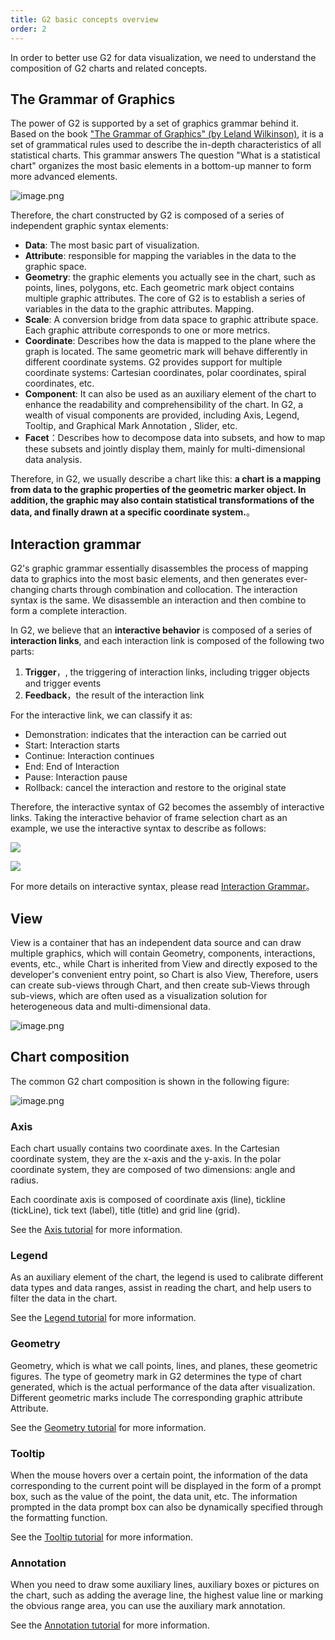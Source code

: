 ```yaml
---
title: G2 basic concepts overview
order: 2
---
```


In order to better use G2 for data visualization, we need to understand the composition of G2 charts and related concepts.

## The Grammar of Graphics

The power of G2 is supported by a set of graphics grammar behind it. Based on the book ["The Grammar of Graphics" (by Leland Wilkinson)](https://book.douban.com/subject/10123863/), it is a set of grammatical rules used to describe the in-depth characteristics of all statistical charts. This grammar answers The question "What is a statistical chart" organizes the most basic elements in a bottom-up manner to form more advanced elements.

![image.png](https://gw.alipayobjects.com/mdn/rms_2274c3/afts/img/A*PDXtQYx4gAYAAAAAAAAAAABkARQnAQ)

Therefore, the chart constructed by G2 is composed of a series of independent graphic syntax elements:

- **Data**: The most basic part of visualization.
- **Attribute**: responsible for mapping the variables in the data to the graphic space.
- **Geometry**: the graphic elements you actually see in the chart, such as points, lines, polygons, etc. Each geometric mark object contains multiple graphic attributes. The core of G2 is to establish a series of variables in the data to the graphic attributes. Mapping.
- **Scale**: A conversion bridge from data space to graphic attribute space. Each graphic attribute corresponds to one or more metrics.
- **Coordinate**: Describes how the data is mapped to the plane where the graph is located. The same geometric mark will behave differently in different coordinate systems. G2 provides support for multiple coordinate systems: Cartesian coordinates, polar coordinates, spiral coordinates, etc.
- **Component**: It can also be used as an auxiliary element of the chart to enhance the readability and comprehensibility of the chart. In G2, a wealth of visual components are provided, including Axis, Legend, Tooltip, and Graphical Mark Annotation , Slider, etc.
- **Facet**：Describes how to decompose data into subsets, and how to map these subsets and jointly display them, mainly for multi-dimensional data analysis.

Therefore, in G2, we usually describe a chart like this: **a chart is a mapping from data to the graphic properties of the geometric marker object. In addition, the graphic may also contain statistical transformations of the data, and finally drawn at a specific coordinate system.**。

## Interaction grammar

G2's graphic grammar essentially disassembles the process of mapping data to graphics into the most basic elements, and then generates ever-changing charts through combination and collocation. The interaction syntax is the same. We disassemble an interaction and then combine to form a complete interaction.

In G2, we believe that an **interactive behavior** is composed of a series of **interaction links**, and each interaction link is composed of the following two parts:

1. **Trigger**，, the triggering of interaction links, including trigger objects and trigger events
2. **Feedback**，the result of the interaction link

For the interactive link, we can classify it as:

- Demonstration: indicates that the interaction can be carried out
- Start: Interaction starts
- Continue: Interaction continues
- End: End of Interaction
- Pause: Interaction pause
- Rollback: cancel the interaction and restore to the original state

Therefore, the interactive syntax of G2 becomes the assembly of interactive links. Taking the interactive behavior of frame selection chart as an example, we use the interactive syntax to describe as follows:

![](https://gw.alipayobjects.com/mdn/rms_2274c3/afts/img/A*W1vOSalgrxQAAAAAAAAAAABkARQnAQ)

![](https://gw.alipayobjects.com/mdn/rms_f5c722/afts/img/A*iv-ESoJg8noAAAAAAAAAAABkARQnAQ)

For more details on interactive syntax, please read [Interaction Grammar](./concepts/interaction)。

## View

View is a container that has an independent data source and can draw multiple graphics, which will contain Geometry, components, interactions, events, etc., while Chart is inherited from View and directly exposed to the developer's convenient entry point, so Chart is also View, Therefore, users can create sub-views through Chart, and then create sub-Views through sub-views, which are often used as a visualization solution for heterogeneous data and multi-dimensional data.

![image.png](https://gw.alipayobjects.com/mdn/rms_f5c722/afts/img/A*xW6bT7-4E1sAAAAAAAAAAABkARQnAQ)

## Chart composition

The common G2 chart composition is shown in the following figure:

![image.png](https://gw.alipayobjects.com/mdn/rms_f5c722/afts/img/A*vS9aS7nrfH4AAAAAAAAAAABkARQnAQ)

### Axis

Each chart usually contains two coordinate axes. In the Cartesian coordinate system, they are the x-axis and the y-axis. In the polar coordinate system, they are composed of two dimensions: angle and radius.

Each coordinate axis is composed of coordinate axis (line), tickline (tickLine), tick text (label), title (title) and grid line (grid).

See the [Axis tutorial](tutorial/axis) for more information.

### Legend

As an auxiliary element of the chart, the legend is used to calibrate different data types and data ranges, assist in reading the chart, and help users to filter the data in the chart.

See the [Legend tutorial](tutorial/legend) for more information.

### Geometry

Geometry, which is what we call points, lines, and planes, these geometric figures. The type of geometry mark in G2 determines the type of chart generated, which is the actual performance of the data after visualization. Different geometric marks include The corresponding graphic attribute Attribute.

See the [Geometry tutorial](./concepts/geometry/) for more information.

### Tooltip

When the mouse hovers over a certain point, the information of the data corresponding to the current point will be displayed in the form of a prompt box, such as the value of the point, the data unit, etc. The information prompted in the data prompt box can also be dynamically specified through the formatting function.

See the [Tooltip tutorial](tutorial/tooltip) for more information.

### Annotation

When you need to draw some auxiliary lines, auxiliary boxes or pictures on the chart, such as adding the average line, the highest value line or marking the obvious range area, you can use the auxiliary mark annotation.

See the [Annotation tutorial](tutorial/annotation) for more information.

